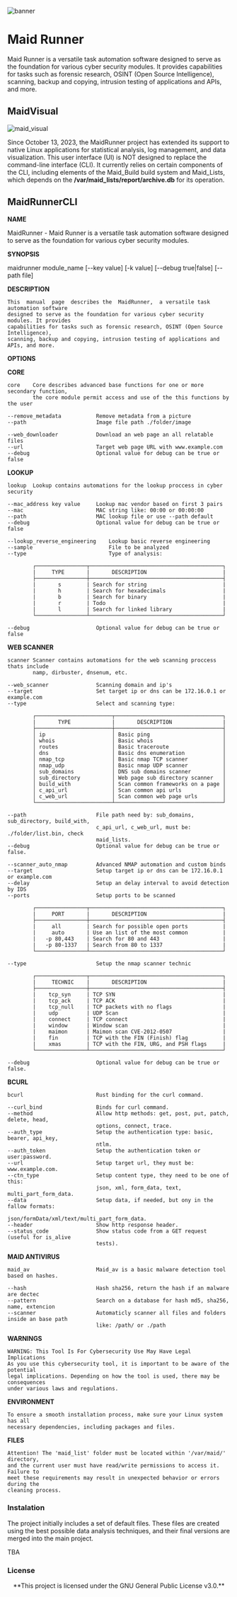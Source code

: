 ![banner](maid_docs/images/maid.png)

# Maid Runner

Maid Runner is a versatile task automation software designed to serve as the 
foundation for various cyber security modules. It provides capabilities for 
tasks such as forensic research, OSINT (Open Source Intelligence), scanning, 
backup and copying, intrusion testing of applications and APIs, and more.


## MaidVisual

![maid_visual](maid_docs/images/maid_ui.png)

Since October 13, 2023, the MaidRunner project has extended its support to 
native Linux applications for statistical analysis, log management, and data 
visualization. This user interface (UI) is NOT designed to replace the 
command-line interface (CLI). It currently relies on certain components 
of the CLI, including elements of the Maid_Build build system and Maid_Lists, 
which depends on the **/var/maid_lists/report/archive.db** for its operation.

## MaidRunnerCLI

**NAME**

MaidRunner - Maid Runner is a versatile task automation software designed to 
serve as the foundation for various cyber security modules.

**SYNOPSIS**

 maidrunner module_name [--key value] [-k value] [--debug true|false] [--path file]

**DESCRIPTION**

    This  manual  page  describes the  MaidRunner,  a versatile task automation software 
    designed to serve as the foundation for various cyber security modules. It provides 
    capabilities for tasks such as forensic research, OSINT (Open Source Intelligence), 
    scanning, backup and copying, intrusion testing of applications and APIs, and more.

**OPTIONS**

**CORE**

    core    Core describes advanced base functions for one or more secondary function, 
            the core module permit access and use of the this functions by the user

    --remove_metadata           Remove metadata from a picture 
    --path                      Image file path ./folder/image
            
    --web_downloader            Download an web page an all relatable files 
    --url                       Target web page URL with www.example.com
    --debug                     Optional value for debug can be true or false

**LOOKUP**

    lookup  Lookup contains automations for the lookup proccess in cyber security

    --mac_address key value     Lookup mac vendor based on first 3 pairs
    --mac                       MAC string like: 00:00 or 00:00:00
    --path                      MAC lookup file or use --path default
    --debug                     Optional value for debug can be true or false

    --lookup_reverse_engineering    Lookup basic reverse engineering
    --sample                        File to be analyzed
    --type                          Type of analysis:
            
            ┌────────────────┬──────────────────────────────────────────┐
            |     TYPE       |       DESCRIPTION                        |
            ├────────────────┼──────────────────────────────────────────┤
            |       s        | Search for string                        |
            |       h        | Search for hexadecimals                  |
            |       b        | Search for binary                        |
            |       r        | Todo                                     |
            |       l        | Search for linked library                |
            └────────────────┴──────────────────────────────────────────┘

    --debug                     Optional value for debug can be true or false

**WEB SCANNER**

    scanner Scanner contains automations for the web scanning proccess thats include
            namp, dirbuster, dnsenum, etc.

    --web_scanner               Scanning domain and ip's 
    --target                    Set target ip or dns can be 172.16.0.1 or example.com
    --type                      Select and scanning type:

            ┌────────────────────────┬──────────────────────────────────┐
            |       TYPE             |       DESCRIPTION                |
            ├────────────────────────┼──────────────────────────────────┤
            │ ip                     │ Basic ping                       │
            │ whois                  │ Basic whois                      │
            │ routes                 │ Basic traceroute                 │
            │ dns                    │ Basic dns enumeration            │
            │ nmap_tcp               │ Basic nmap TCP scanner           │
            │ nmap_udp               │ Basic nmap UDP scanner           │
            │ sub_domains            │ DNS sub domains scanner          │
            │ sub_directory          │ Web page sub directory scanner   │
            │ build_with             │ Scan common frameworks on a page │
            │ c_api_url              │ Scan common api urls             │
            │ c_web_url              │ Scan common web page urls        │
            └────────────────────────┴──────────────────────────────────┘

    --path                      File path need by: sub_domains, sub_directory, build_with,
                                c_api_url, c_web_url, must be: ./folder/list.bin, check
                                maid_lists.
    --debug                     Optional value for debug can be true or false.

    --scanner_auto_nmap         Advanced NMAP automation and custom binds
    --target                    Setup target ip or dns can be 172.16.0.1 or example.com
    --delay                     Setup an delay interval to avoid detection by IDS
    --ports                     Setup ports to be scanned 

            ┌────────────────┬──────────────────────────────────────────┐
            |     PORT       |       DESCRIPTION                        |
            ├────────────────┼──────────────────────────────────────────┤
            |     all        | Search for possible open ports           |
            |     auto       | Use an list of the most common           |
            |   -p 80,443    | Search for 80 and 443                    |
            |   -p 80-1337   | Search from 80 to 1337                   |
            └────────────────┴──────────────────────────────────────────┘ 

    --type                      Setup the nmap scanner technic 

            ┌────────────────┬──────────────────────────────────────────┐
            |     TECHNIC    |       DESCRIPTION                        |
            ├────────────────┼──────────────────────────────────────────┤
            |    tcp_syn     | TCP SYN                                  |
            |    tcp_ack     | TCP ACK                                  |
            |    tcp_null    | TCP packets with no flags                |
            |    udp         | UDP Scan                                 |
            |    connect     | TCP connect                              |
            |    window      | Window scan                              |
            |    maimon      | Maimon scan CVE-2012-0507                |
            |    fin         | TCP with the FIN (Finish) flag           |
            |    xmas        | TCP with the FIN, URG, and PSH flags     |
            └────────────────┴──────────────────────────────────────────┘
            
    --debug                     Optional value for debug can be true or false.

**BCURL**

    bcurl                       Rust binding for the curl command.

    --curl_bind                 Binds for curl command.
    --method                    Allow http methods: get, post, put, patch, delete, head, 
                                options, connect, trace.
    --auth_type                 Setup the authentication type: basic, bearer, api_key, 
                                ntlm.   
    --auth_token                Setup the authentication token or user:password.
    --url                       Setup target url, they must be: www.example.com.
    --ctn_type                  Setup content type, they need to be one of this: 
                                json, xml, form_data, text, multi_part_form_data.
    --data                      Setup data, if needed, but ony in the fallow formats: 
                                json/formData/xml/text/multi_part_form_data.
    --header                    Show http response header.
    --status_code               Show status code from a GET request (useful for is_alive 
                                tests).

**MAID ANTIVIRUS**

    maid_av                     Maid_av is a basic malware detection tool based on hashes. 

    --hash                      Hash sha256, return the hash if an malware are dectec  
    --pattern                   Search on a database for hash md5, sha256, name, extencion 
    --scanner                   Automaticly scanner all files and folders inside an base path
                                like: /path/ or ./path

**WARNINGS**

    WARNING: This Tool Is For Cybersecurity Use May Have Legal Implications
    As you use this cybersecurity tool, it is important to be aware of the potential 
    legal implications. Depending on how the tool is used, there may be consequences 
    under various laws and regulations.

**ENVIRONMENT**

    To ensure a smooth installation process, make sure your Linux system has all 
    necessary dependencies, including packages and files.     

**FILES**

    Attention! The 'maid_list' folder must be located within '/var/maid/' directory, 
    and the current user must have read/write permissions to access it. Failure to 
    meet these requirements may result in unexpected behavior or errors during the 
    cleaning process. 

### Instalation

The project initially includes a set of default files. These files are created 
using the best possible data analysis techniques, and their final versions are 
merged into the main project.

TBA

### License

<center>
**This project is licensed under the GNU General Public License v3.0.**</center>

